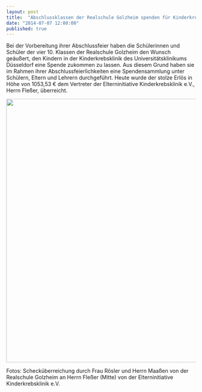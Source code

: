 ```yaml
---
layout: post
title:  "Abschlussklassen der Realschule Golzheim spenden für Kinderkrebsklinik"
date: "2014-07-07 12:00:00"
published: true
---
```


Bei der Vorbereitung ihrer Abschlussfeier haben die Schülerinnen und Schüler der vier 10. Klassen der Realschule Golzheim den Wunsch geäußert, den Kindern in der Kinderkrebsklinik des Universitätsklinikums Düsseldorf eine Spende zukommen zu lassen. Aus diesem Grund haben sie im Rahmen ihrer Abschlussfeierlichkeiten eine Spendensammlung unter Schülern, Eltern und Lehrern durchgeführt. Heute wurde der stolze Erlös in Höhe von 1053,53 € dem Vertreter der Elterninitiative Kinderkrebsklinik e.V., Herrn Fleßer, überreicht.

<p><img src="{{ site.url }}/pics/2014/07/07/20140707Kinderkrebsklinik.jpg" width="700"></p>

Fotos: Schecküberreichung durch Frau Rösler und Herrn Maaßen von der Realschule Golzheim an Herrn Fleßer (Mitte) von der Elterninitiative Kinderkrebsklinik e.V. 
